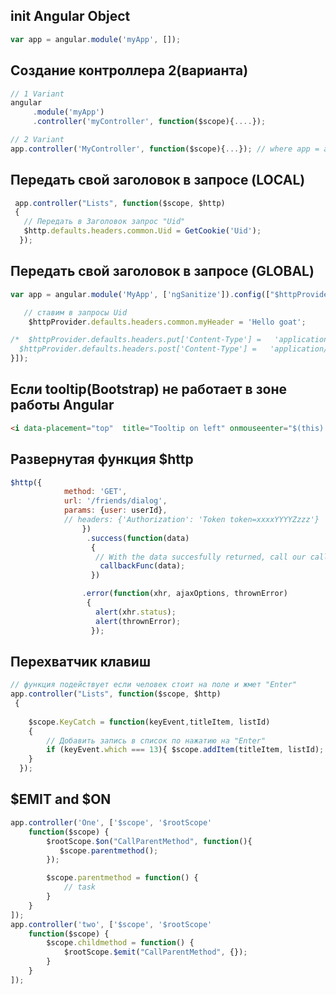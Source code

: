 ##   init Angular Object
``` javascript
var app = angular.module('myApp', []);
```

##  Создание контроллера 2(варианта)
``` javascript
// 1 Variant
angular
     .module('myApp')
     .controller('myController', function($scope){....});

// 2 Variant
app.controller('MyController', function($scope){...}); // where app = angular.module(....)
```
                                                
                                                
                                                

##   Передать свой заголовок в запросе (LOCAL)
``` javascript
 app.controller("Lists", function($scope, $http)
 {
   // Передать в Заголовок запрос "Uid"
   $http.defaults.headers.common.Uid = GetCookie('Uid');
  }); 
  ```
  


##  Передать свой заголовок в запросе (GLOBAL)
``` javascript
var app = angular.module('MyApp', ['ngSanitize']).config(["$httpProvider", function($httpProvider) {

   // ставим в запросы Uid
    $httpProvider.defaults.headers.common.myHeader = 'Hello goat';

/*  $httpProvider.defaults.headers.put['Content-Type'] =   'application/x-www-form-urlencoded';
  $httpProvider.defaults.headers.post['Content-Type'] =   'application/x-www-form-urlencoded'; */
}]);
```

  
  
##   Если tooltip(Bootstrap) не работает в зоне работы Angular
```html
<i data-placement="top"  title="Tooltip on left" onmouseenter="$(this).tooltip('show')"></i>
```



##   Развернутая функция $http
```javascript
$http({
            method: 'GET',
            url: '/friends/dialog',
            params: {user: userId},
            // headers: {'Authorization': 'Token token=xxxxYYYYZzzz'}
                })
                 .success(function(data)
                  {
                   // With the data succesfully returned, call our callback
                    callbackFunc(data);
                  })

                .error(function(xhr, ajaxOptions, thrownError)
                 {
                   alert(xhr.status);
                   alert(thrownError);
                  });
```



##   Перехватчик клавиш
``` javascript
// функция подействует если человек стоит на поле и жмет "Enter"
app.controller("Lists", function($scope, $http)
 {
   
    $scope.KeyCatch = function(keyEvent,titleItem, listId)
    {
        // Добавить запись в список по нажатию на "Enter"
        if (keyEvent.which === 13){ $scope.addItem(titleItem, listId);  }
    }
  }); 
```


## $EMIT and $ON
```js
app.controller('One', ['$scope', '$rootScope'
    function($scope) {
        $rootScope.$on("CallParentMethod", function(){
           $scope.parentmethod();
        });

        $scope.parentmethod = function() {
            // task
        }
    }
]);
app.controller('two', ['$scope', '$rootScope'
    function($scope) {
        $scope.childmethod = function() {
            $rootScope.$emit("CallParentMethod", {});
        }
    }
]);
```


